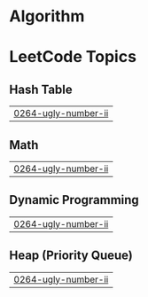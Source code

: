 # Algorithm
<!---LeetCode Topics Start-->
# LeetCode Topics
## Hash Table
|  |
| ------- |
| [0264-ugly-number-ii](https://github.com/hye-on/Algorithm/tree/master/0264-ugly-number-ii) |
## Math
|  |
| ------- |
| [0264-ugly-number-ii](https://github.com/hye-on/Algorithm/tree/master/0264-ugly-number-ii) |
## Dynamic Programming
|  |
| ------- |
| [0264-ugly-number-ii](https://github.com/hye-on/Algorithm/tree/master/0264-ugly-number-ii) |
## Heap (Priority Queue)
|  |
| ------- |
| [0264-ugly-number-ii](https://github.com/hye-on/Algorithm/tree/master/0264-ugly-number-ii) |
<!---LeetCode Topics End-->